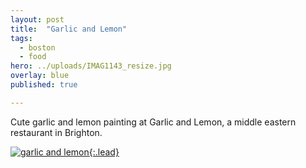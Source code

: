 ```yaml
---
layout: post
title:  "Garlic and Lemon"
tags:
  - boston
  - food
hero: ../uploads/IMAG1143_resize.jpg
overlay: blue
published: true

---
```


Cute garlic and lemon painting at Garlic and Lemon, a middle eastern restaurant in Brighton. 

[![garlic and lemon](../uploads/IMAG1143_resize.jpg){:.lead}](../uploads/IMAG1143.jpg)